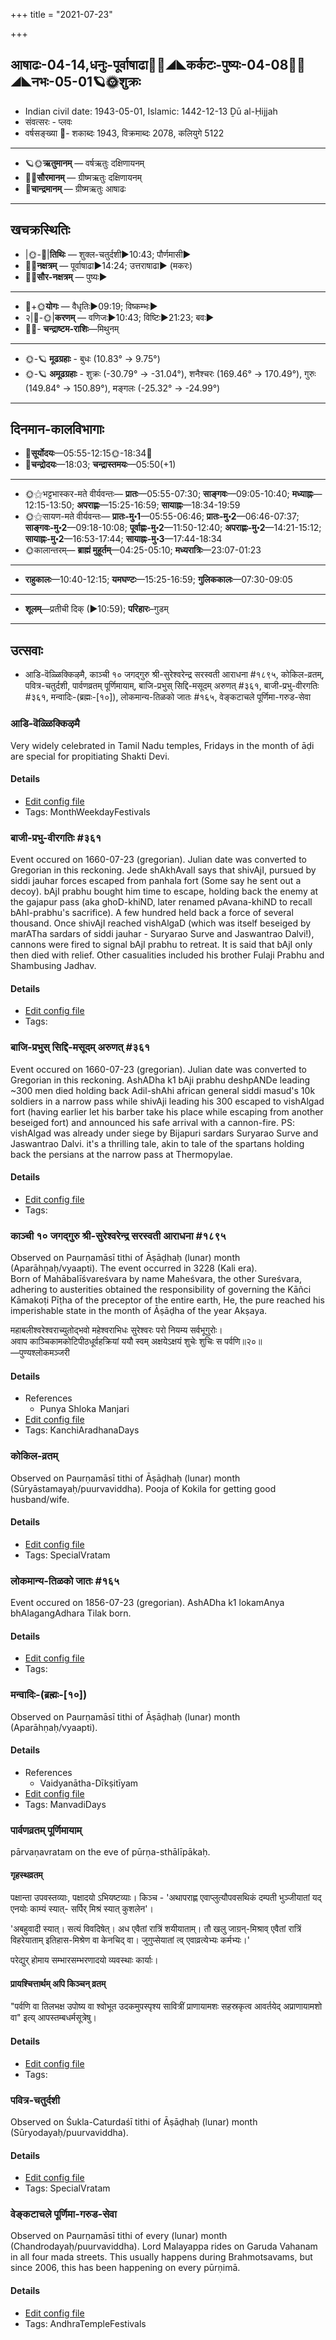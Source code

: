 +++
title = "2021-07-23"

+++
## आषाढः-04-14,धनुः-पूर्वाषाढा🌛🌌◢◣कर्कटः-पुष्यः-04-08🌌🌞◢◣नभः-05-01🪐🌞शुक्रः
- Indian civil date: 1943-05-01, Islamic: 1442-12-13 Ḏū al-Ḥijjah
- संवत्सरः - प्लवः
- वर्षसङ्ख्या 🌛- शकाब्दः 1943, विक्रमाब्दः 2078, कलियुगे 5122
___________________
- 🪐🌞**ऋतुमानम्** — वर्षऋतुः दक्षिणायनम्
- 🌌🌞**सौरमानम्** — ग्रीष्मऋतुः दक्षिणायनम्
- 🌛**चान्द्रमानम्** — ग्रीष्मऋतुः आषाढः
___________________


## खचक्रस्थितिः
- |🌞-🌛|**तिथिः** — शुक्ल-चतुर्दशी►10:43; पौर्णमासी►  
- 🌌🌛**नक्षत्रम्** — पूर्वाषाढा►14:24; उत्तराषाढा► (मकरः)  
- 🌌🌞**सौर-नक्षत्रम्** — पुष्यः►  
___________________
- 🌛+🌞**योगः** — वैधृतिः►09:19; विष्कम्भः►  
- २|🌛-🌞|**करणम्** — वणिजः►10:43; विष्टिः►21:23; बवः►  
- 🌌🌛- **चन्द्राष्टम-राशिः**—मिथुनम्  
___________________
- 🌞-🪐 **मूढग्रहाः** - बुधः (10.83° → 9.75°)
- 🌞-🪐 **अमूढग्रहाः** - शुक्रः (-30.79° → -31.04°), शनैश्चरः (169.46° → 170.49°), गुरुः (149.84° → 150.89°), मङ्गलः (-25.32° → -24.99°)
___________________


## दिनमान-कालविभागाः
- 🌅**सूर्योदयः**—05:55-12:15🌞️-18:34🌇  
- 🌛**चन्द्रोदयः**—18:03; **चन्द्रास्तमयः**—05:50(+1)  
___________________
- 🌞⚝भट्टभास्कर-मते वीर्यवन्तः— **प्रातः**—05:55-07:30; **साङ्गवः**—09:05-10:40; **मध्याह्नः**—12:15-13:50; **अपराह्णः**—15:25-16:59; **सायाह्नः**—18:34-19:59  
- 🌞⚝सायण-मते वीर्यवन्तः— **प्रातः-मु॰1**—05:55-06:46; **प्रातः-मु॰2**—06:46-07:37; **साङ्गवः-मु॰2**—09:18-10:08; **पूर्वाह्णः-मु॰2**—11:50-12:40; **अपराह्णः-मु॰2**—14:21-15:12; **सायाह्नः-मु॰2**—16:53-17:44; **सायाह्नः-मु॰3**—17:44-18:34  
- 🌞कालान्तरम्— **ब्राह्मं मुहूर्तम्**—04:25-05:10; **मध्यरात्रिः**—23:07-01:23  
___________________
- **राहुकालः**—10:40-12:15; **यमघण्टः**—15:25-16:59; **गुलिककालः**—07:30-09:05  
___________________
- **शूलम्**—प्रतीची दिक् (►10:59); **परिहारः**–गुडम्  
___________________

## उत्सवाः
- आडि-वॆळ्ळिक्किऴमै, काञ्ची १० जगद्गुरु श्री-सुरेश्वरेन्द्र सरस्वती आराधना #१८९५, कोकिल-व्रतम्, पवित्र-चतुर्दशी, पार्वणव्रतम् पूर्णिमायाम्, बाजि-प्रभुस् सिद्दि-मसूदम् अरुणत् #३६१, बाजी-प्रभु-वीरगतिः #३६१, मन्वादिः-(ब्रह्मः-[१०]), लोकमान्य-तिळको जातः #१६५, वेङ्कटाचले पूर्णिमा-गरुड-सेवा
### आडि-वॆळ्ळिक्किऴमै

Very widely celebrated in Tamil Nadu temples, Fridays in the month of āḍi are special for propitiating Shakti Devi.

#### Details
- [Edit config file](https://github.com/jyotisham/adyatithi/blob/master/tamil/description_only/ADi~veLLikkizhamai.toml)
- Tags: MonthWeekdayFestivals


### बाजी-प्रभु-वीरगतिः #३६१

Event occured on 1660-07-23 (gregorian). Julian date was converted to Gregorian in this reckoning. Jede shAkhAvalI says that shivAjI, pursued by siddi jauhar forces escaped from panhala fort (Some say he sent out a decoy). bAjI prabhu bought him time to escape, holding back the enemy at the gajapur pass (aka ghoD-khiND, later renamed pAvana-khiND to recall bAhI-prabhu's sacrifice). A few hundred held back a force of several thousand. Once shivAjI reached vishAlgaD (which was itself beseiged by marATha sardars of siddi jauhar - Suryarao Surve and Jaswantrao Dalvi!), cannons were fired to signal bAjI prabhu to retreat. It is said that bAjI only then died with relief. Other casualities included his brother Fulaji Prabhu and Shambusing Jadhav.

#### Details
- [Edit config file](https://github.com/jyotisham/adyatithi/blob/master/mahApuruSha/xatra-later/julian/day/07/13/bAjI-prabhu-vIra-gatiH.toml)
- Tags: 


### बाजि-प्रभुस् सिद्दि-मसूदम् अरुणत् #३६१

Event occured on 1660-07-23 (gregorian). Julian date was converted to Gregorian in this reckoning. AshADha k1  bAji prabhu deshpANDe leading ~300 men died holding back Adil-shAhi african general siddi masud's 10k soldiers in a narrow pass while shivAji leading his 300 escaped to vishAlgad fort (having earlier let his barber take his place while escaping from another beseiged fort) and announced his safe arrival with a cannon-fire. PS: vishAlgad was already under siege by Bijapuri sardars Suryarao Surve and Jaswantrao Dalvi. it's a thrilling tale, akin to tale of the spartans holding back the persians at the narrow pass at Thermopylae.

#### Details
- [Edit config file](https://github.com/jyotisham/adyatithi/blob/master/mahApuruSha/xatra-later/julian/day/07/13/bAji-prabhus_siddi-masUdam_aruNat.toml)
- Tags: 


### काञ्ची १० जगद्गुरु श्री-सुरेश्वरेन्द्र सरस्वती आराधना #१८९५

Observed on Paurṇamāsī tithi of Āṣāḍhaḥ (lunar) month (Aparāhṇaḥ/vyaapti). The event occurred in 3228 (Kali era).  
Born of Mahābalīśvareśvara by name Maheśvara, the other Sureśvara, adhering to austerities obtained the responsibility of governing the Kāñci Kāmakoṭi Pīṭha of the preceptor of the entire earth, He, the pure reached his imperishable state in the month of Āṣāḍha of the year Akṣaya.

महाबलीश्वरेश्वराच्युतोद्भवो महेश्वराभिधः सुरेश्वरः परो नियम्य सर्वभूगुरोः।  
अवाप काञ्चिकामकोटिपीठधूर्वहक्रियां ययौ स्वम् अक्षयेऽक्षयं शुचेः शुचिः स पर्वणि॥२०॥  
—पुण्यश्लोकमञ्जरी



#### Details
- References
  - Punya Shloka Manjari
- [Edit config file](https://github.com/jyotisham/adyatithi/blob/master/mahApuruSha/kAnchI-maTha/lunar_month/tithi/04/15/kAJcI_10_jagadguru_zrI~surEzvarEndra_sarasvatI_ArAdhanA.toml)
- Tags: KanchiAradhanaDays


### कोकिल-व्रतम्

Observed on Paurṇamāsī tithi of Āṣāḍhaḥ (lunar) month (Sūryāstamayaḥ/puurvaviddha). Pooja of Kokila for getting good husband/wife.

#### Details
- [Edit config file](https://github.com/jyotisham/adyatithi/blob/master/general/lunar_month/tithi/04/15/kOkila-vratam.toml)
- Tags: SpecialVratam


### लोकमान्य-तिळको जातः #१६५

Event occured on 1856-07-23 (gregorian). AshADha k1  lokamAnya bhAlagangAdhara Tilak born.

#### Details
- [Edit config file](https://github.com/jyotisham/adyatithi/blob/master/mahApuruSha/xatra-later/gregorian/day/07/23/lokamAnya-tiLako_jAtaH.toml)
- Tags: 


### मन्वादिः-(ब्रह्मः-[१०])

Observed on Paurṇamāsī tithi of Āṣāḍhaḥ (lunar) month (Aparāhṇaḥ/vyaapti). 

#### Details
- References
  - Vaidyanātha-Dīkṣitīyam
- [Edit config file](https://github.com/jyotisham/adyatithi/blob/master/time_focus/yugAdiH/lunar_month/tithi/04/15/manvAdiH~%28brahmaH~%5B10%5D%29.toml)
- Tags: ManvadiDays


### पार्वणव्रतम् पूर्णिमायाम्

pārvaṇavratam on the eve of pūrṇa-sthālīpākaḥ.

#### गृहस्थव्रतम्
पक्षान्ता उपवस्तव्याः, पक्षादयो ऽभियष्टव्याः। किञ्च - 'अथापराह्ण एवाप्लुत्यौपवसथिकं दम्पती भुञ्जीयातां यद् एनयोः काम्यं स्यात्- सर्पिर् मिश्रं स्यात् कुशलेन'।  

'अबहुवादी स्यात्। सत्यं विवदिषेत्। अध एवैतां रात्रिं शयीयाताम्। तौ खलु जाग्रन्-मिश्राव् एवैतां रात्रिं विहरेयाताम् इतिहास-मिश्रेण वा केनचिद् वा। जुगुप्सेयातां त्व् एवाव्रत्येभ्यः कर्मभ्यः।' 

परेद्युर् होमाय सम्भारसम्भरणादयो व्यवस्थाः कार्याः।

#### प्रायश्चित्तार्थम् अपि किञ्चन् व्रतम्
"पर्वणि वा तिलभक्ष उपोष्य वा श्वोभूत उदकमुपस्पृश्य सावित्रीं प्राणायामशः सहस्रकृत्व आवर्तयेद् अप्राणायामशो वा" इत्य् आपस्तम्बधर्मसूत्रेषु।

#### Details
- [Edit config file](https://github.com/jyotisham/adyatithi/blob/master/gRhya/general/relative_event/sthAlIpAkaH_16/offset__-1/pArvaNa-vratam_15.toml)
- Tags: 


### पवित्र-चतुर्दशी

Observed on Śukla-Caturdaśī tithi of Āṣāḍhaḥ (lunar) month (Sūryodayaḥ/puurvaviddha). 

#### Details
- [Edit config file](https://github.com/jyotisham/adyatithi/blob/master/general/lunar_month/tithi/04/14/pavitra-caturdazI.toml)
- Tags: SpecialVratam


### वेङ्कटाचले पूर्णिमा-गरुड-सेवा

Observed on Paurṇamāsī tithi of every (lunar) month (Chandrodayaḥ/puurvaviddha). Lord Malayappa rides on Garuda Vahanam in all four mada streets. This usually happens during Brahmotsavams, but since 2006, this has been happening on every pūrṇimā.

#### Details
- [Edit config file](https://github.com/jyotisham/adyatithi/blob/master/temples/venkaTAchala/lunar_month/tithi/00/15/vEGkaTAcalE_pUrNimA~garuDa-sEvA.toml)
- Tags: AndhraTempleFestivals


